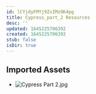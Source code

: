 ```yaml
---
id: lCYjdyFMYj9ZxIMzOK4pg
title: Cypress_part_2 Resources
desc: ''
updated: 1645225706392
created: 1645225706392
stub: false
isDir: true
---
```

## Imported Assets
- ![Cypress Part 2.jpg](/assets/cypress-part-2.jpg)
